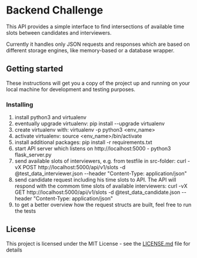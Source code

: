 # Backend Challenge

This API provides a simple interface to find intersections of available
time slots between candidates and interviewers.

Currently it handles only JSON requests and responses which are based
on different storage engines, like memory-based or a database wrapper.

## Getting started

These instructions will get you a copy of the project up and running on your local machine
for development and testing purposes.

### Installing
1. install python3 and virtualenv
2. eventually upgrade virtualenv:
    pip install --upgrade virtualenv
3. create virtualenv with:
    virtualenv -p python3 <env_name>
4. activate virtualenv:
    source <env_name>/bin/activate
5. install additional packages:
    pip install -r requirements.txt
5. start API server which listens on http://localhost:5000 -
    python3 flask_server.py
6. send available slots of interviewers, e.g. from testfile in src-folder:
    curl -vX POST http://localhost:5000/api/v1/slots -d @test_data_interviewer.json --header "Content-Type: application/json"
7. send candidate request including his time slots to API. The API will respond with the commom time slots of
   available interviewers:
    curl -vX GET http://localhost:5000/api/v1/slots -d @test_data_candidate.json --header "Content-Type: application/json"
8. to get a better overview how the request structs are built, feel free to run the tests

## License

This project is licensed under the MIT License - see the [LICENSE.md](LICENSE.md) file for details
